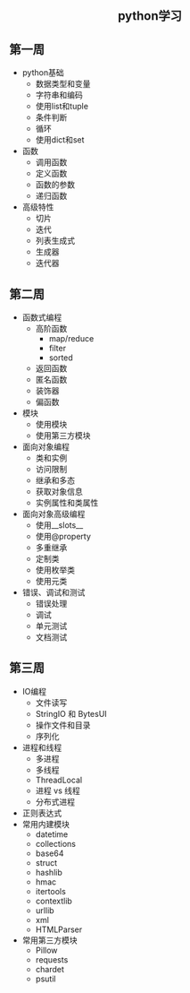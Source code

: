 <h2 align="center">python学习</h2>

## 第一周
- python基础
  - 数据类型和变量
  - 字符串和编码
  - 使用list和tuple
  - 条件判断
  - 循环
  - 使用dict和set
- 函数
  - 调用函数
  - 定义函数
  - 函数的参数
  - 递归函数
- 高级特性
  - 切片
  - 迭代
  - 列表生成式
  - 生成器
  - 迭代器
## 第二周
- 函数式编程
  - 高阶函数
    - map/reduce
    - filter
    - sorted
  - 返回函数
  - 匿名函数
  - 装饰器
  - 偏函数
- 模块
  - 使用模块
  - 使用第三方模块
- 面向对象编程
  - 类和实例
  - 访问限制
  - 继承和多态
  - 获取对象信息
  - 实例属性和类属性
- 面向对象高级编程
  - 使用__slots__
  - 使用@property
  - 多重继承
  - 定制类
  - 使用枚举类
  - 使用元类
- 错误、调试和测试
  - 错误处理
  - 调试
  - 单元测试
  - 文档测试
## 第三周
- IO编程
  - 文件读写
  - StringIO 和 BytesUI
  - 操作文件和目录
  - 序列化
- 进程和线程
  - 多进程
  - 多线程
  - ThreadLocal
  - 进程 vs 线程
  - 分布式进程
- 正则表达式
- 常用内建模块
  - datetime
  - collections
  - base64
  - struct
  - hashlib
  - hmac
  - itertools
  - contextlib
  - urllib
  - xml
  - HTMLParser
- 常用第三方模块
  - Pillow
  - requests
  - chardet
  - psutil
  

